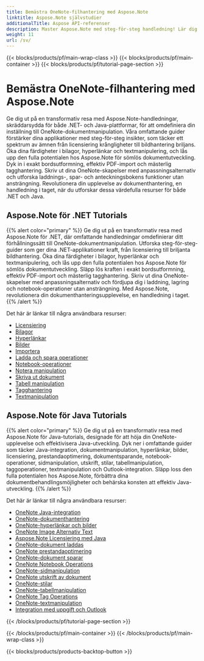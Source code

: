 ```yaml
---
title: Bemästra OneNote-filhantering med Aspose.Note
linktitle: Aspose.Note självstudier
additionalTitle: Aspose API-referenser
description: Master Aspose.Note med steg-för-steg handledning! Lär dig att manipulera OneNote-filer programmatiskt för effektiv dokumentbehandling.
weight: 11
url: /sv/
---
```


{{< blocks/products/pf/main-wrap-class >}}
{{< blocks/products/pf/main-container >}}
{{< blocks/products/pf/tutorial-page-section >}}

# Bemästra OneNote-filhantering med Aspose.Note


Ge dig ut på en transformativ resa med Aspose.Note-handledningar, skräddarsydda för både .NET- och Java-plattformar, för att omdefiniera din inställning till OneNote-dokumentmanipulation. Våra omfattande guider förstärker dina applikationer med steg-för-steg insikter, som täcker ett spektrum av ämnen från licensiering krångligheter till bildhantering briljans. Öka dina färdigheter i bilagor, hyperlänkar och textmanipulering, och lås upp den fulla potentialen hos Aspose.Note för sömlös dokumentutveckling. Dyk in i exakt bordsutformning, effektiv PDF-import och mästerlig tagghantering. Skriv ut dina OneNote-skapelser med anpassningsalternativ och utforska laddnings-, spar- och anteckningsbokens funktioner utan ansträngning. Revolutionera din upplevelse av dokumenthantering, en handledning i taget, när du utforskar dessa värdefulla resurser för både .NET och Java.

## Aspose.Note för .NET Tutorials
{{% alert color="primary" %}}
Ge dig ut på en transformativ resa med Aspose.Note för .NET, där omfattande handledningar omdefinierar ditt förhållningssätt till OneNote-dokumentmanipulation. Utforska steg-för-steg-guider som ger dina .NET-applikationer kraft, från licensiering till briljanta bildhantering. Öka dina färdigheter i bilagor, hyperlänkar och textmanipulering, och lås upp den fulla potentialen hos Aspose.Note för sömlös dokumentutveckling. Släpp lös kraften i exakt bordsutformning, effektiv PDF-import och mästerlig tagghantering. Skriv ut dina OneNote-skapelser med anpassningsalternativ och fördjupa dig i laddning, lagring och notebook-operationer utan ansträngning. Med Aspose.Note, revolutionera din dokumenthanteringsupplevelse, en handledning i taget.
{{% /alert %}}

Det här är länkar till några användbara resurser:
 
- [Licensiering](./net/licensing/)
- [Bilagor](./net/attachments/)
- [Hyperlänkar](./net/hyperlinks/)
- [Bilder](./net/images/)
- [Importera](./net/import/)
- [Ladda och spara operationer](./net/loading-and-saving-operations/)
- [Notebook-operationer](./net/notebook-operations/)
- [Notera manipulation](./net/note-manipulation/)
- [Skriva ut dokument](./net/printing-document/)
- [Tabell manipulation](./net/table-manipulation/)
- [Tagghantering](./net/tag-management/)
- [Textmanipulation](./net/text-manipulation/)

## Aspose.Note för Java Tutorials
{{% alert color="primary" %}}
Ge dig ut på en transformativ resa med Aspose.Note för Java-tutorials, designade för att höja din OneNote-upplevelse och effektivisera Java-utveckling. Dyk ner i omfattande guider som täcker Java-integration, dokumentmanipulation, hyperlänkar, bilder, licensiering, prestandaoptimering, dokumentsparande, notebook-operationer, sidmanipulation, utskrift, stilar, tabellmanipulation, taggoperationer, textmanipulation och Outlook-integration. Släpp loss den fulla potentialen hos Aspose.Note, förbättra dina dokumentbehandlingsmöjligheter och behärska konsten att effektiv Java-utveckling. 
{{% /alert %}}

Det här är länkar till några användbara resurser:
 
- [OneNote Java-integration](./java/onenote-java-integration/)
- [OneNote-dokumenthantering](./java/onenote-document-manipulation/)
- [OneNote-hyperlänkar och bilder](./java/onenote-hyperlinks-images/)
- [OneNote Image Alternativ Text](./java/onenote-image-alternative-text/)
- [Aspose.Note Licensiering med Java](./java/licensing-java/)
- [OneNote-dokument laddas](./java/onenote-document-loading/)
- [OneNote prestandaoptimering](./java/onenote-performance-optimization/)
- [OneNote-dokument sparar](./java/onenote-document-saving/)
- [OneNote Notebook Operations](./java/onenote-notebook-operations/)
- [OneNote-sidmanipulation](./java/onenote-page-manipulation/)
- [OneNote utskrift av dokument](./java/onenote-printing-documents/)
- [OneNote-stilar](./java/onenote-styles/)
- [OneNote-tabellmanipulation](./java/onenote-table-manipulation/)
- [OneNote Tag Operations](./java/onenote-tag-operations/)
- [OneNote-textmanipulation](./java/onenote-text-manipulation/)
- [Integration med uppgift och Outlook](./java/task-and-outlook-integration/)

{{< /blocks/products/pf/tutorial-page-section >}}

{{< /blocks/products/pf/main-container >}}
{{< /blocks/products/pf/main-wrap-class >}}

{{< blocks/products/products-backtop-button >}}
